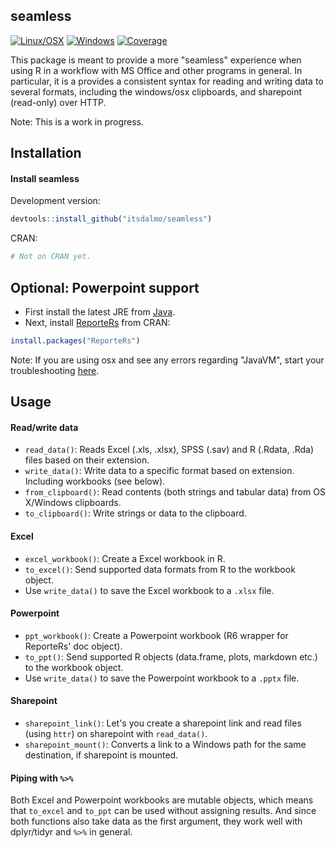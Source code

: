 <!-- README.md is generated from README.Rmd. Please edit that file -->
seamless
--------

[![Linux/OSX](https://travis-ci.org/itsdalmo/seamless.svg?branch=master)](https://travis-ci.org/itsdalmo/seamless) [![Windows](https://ci.appveyor.com/api/projects/status/github/itsdalmo/seamless?branch=master&svg=true)](https://ci.appveyor.com/project/itsdalmo/seamless) [![Coverage](http://codecov.io/github/itsdalmo/seamless/coverage.svg?branch=master)](http://codecov.io/github/itsdalmo/seamless?branch=master)

This package is meant to provide a more "seamless" experience when using R in a workflow with MS Office and other programs in general. In particular, it is a provides a consistent syntax for reading and writing data to several formats, including the windows/osx clipboards, and sharepoint (read-only) over HTTP.

Note: This is a work in progress.

Installation
------------

#### Install seamless

Development version:

``` r
devtools::install_github("itsdalmo/seamless")
```

CRAN:

``` r
# Not on CRAN yet.
```

Optional: Powerpoint support
----------------------------

-   First install the latest JRE from [Java](http://www.oracle.com/technetwork/java/javase/downloads/jre8-downloads-2133155.html).
-   Next, install [ReporteRs](https://github.com/davidgohel/ReporteRs) from CRAN:

``` r
install.packages("ReporteRs")
```

Note: If you are using osx and see any errors regarding "JavaVM", start your troubleshooting [here](http://stackoverflow.com/questions/35179151/cannot-load-r-xlsx-package-on-mac-os-10-11).

Usage
-----

#### Read/write data

-   `read_data()`: Reads Excel (.xls, .xlsx), SPSS (.sav) and R (.Rdata, .Rda) files based on their extension.
-   `write_data()`: Write data to a specific format based on extension. Including workbooks (see below).
-   `from_clipboard()`: Read contents (both strings and tabular data) from OS X/Windows clipboards.
-   `to_clipboard()`: Write strings or data to the clipboard.

#### Excel

-   `excel_workbook()`: Create a Excel workbook in R.
-   `to_excel()`: Send supported data formats from R to the workbook object.
-   Use `write_data()` to save the Excel workbook to a `.xlsx` file.

#### Powerpoint

-   `ppt_workbook()`: Create a Powerpoint workbook (R6 wrapper for ReporteRs' doc object).
-   `to_ppt()`: Send supported R objects (data.frame, plots, markdown etc.) to the workbook object.
-   Use `write_data()` to save the Powerpoint workbook to a `.pptx` file.

#### Sharepoint

-   `sharepoint_link()`: Let's you create a sharepoint link and read files (using `httr`) on sharepoint with `read_data()`.
-   `sharepoint_mount()`: Converts a link to a Windows path for the same destination, if sharepoint is mounted.

#### Piping with `%>%`

Both Excel and Powerpoint workbooks are mutable objects, which means that `to_excel` and `to_ppt` can be used without assigning results. And since both functions also take data as the first argument, they work well with dplyr/tidyr and `%>%` in general.
